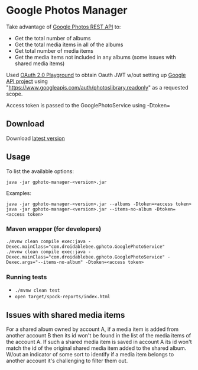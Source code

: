 # Google Photos Manager
Take advantage of [Google Photos REST API](https://developers.google.com/photos/library/reference/rest) to:
 * Get the total number of albums
 * Get the total media items in all of the albums
 * Get total number of media items
 * Get the media items not included in any albums (some issues with shared media items)

Used [OAuth 2.0 Playground](https://developers.google.com/oauthplayground) 
to obtain Oauth JWT w/out setting up [Google API project](https://console.developers.google.com/apis/dashboard) 
using "https://www.googleapis.com/auth/photoslibrary.readonly" as a requested scope.

Access token is passed to the GooglePhotoService using -Dtoken=<access token>

## Download
Download [latest version](https://github.com/pavelfomin/gphoto-manager/releases)

## Usage
To list the available options:
```
java -jar gphoto-manager-<version>.jar
```
Examples:
```
java -jar gphoto-manager-<version>.jar --albums -Dtoken=<access token>
java -jar gphoto-manager-<version>.jar --items-no-album -Dtoken=<access token>
```

### Maven wrapper (for developers)
```
./mvnw clean compile exec:java -Dexec.mainClass="com.droidablebee.gphoto.GooglePhotoService"
./mvnw clean compile exec:java -Dexec.mainClass="com.droidablebee.gphoto.GooglePhotoService" -Dexec.args="--items-no-album" -Dtoken=<access token>
```

### Running tests
 - `./mvnw clean test`
 - `open target/spock-reports/index.html`

## Issues with shared media items
For a shared album owned by account A, if a media item is added from another account B then its id won't be found in the list of the media items of the account A. If such a shared media item is saved in account A its id won't match the id of the original shared media item added to the shared album. W/out an indicator of some sort to identify if a media item belongs to another account it's challenging to filter them out.
